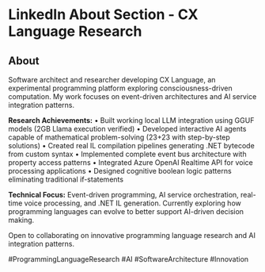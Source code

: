 # LinkedIn About Section - CX Language Research

## About

Software architect and researcher developing CX Language, an experimental programming platform exploring consciousness-driven computation. My work focuses on event-driven architectures and AI service integration patterns.

**Research Achievements:**
• Built working local LLM integration using GGUF models (2GB Llama execution verified)
• Developed interactive AI agents capable of mathematical problem-solving (23+23 with step-by-step solutions)
• Created real IL compilation pipelines generating .NET bytecode from custom syntax
• Implemented complete event bus architecture with property access patterns
• Integrated Azure OpenAI Realtime API for voice processing applications
• Designed cognitive boolean logic patterns eliminating traditional if-statements

**Technical Focus:**
Event-driven programming, AI service orchestration, real-time voice processing, and .NET IL generation. Currently exploring how programming languages can evolve to better support AI-driven decision making.

Open to collaborating on innovative programming language research and AI integration patterns.

#ProgrammingLanguageResearch #AI #SoftwareArchitecture #Innovation

